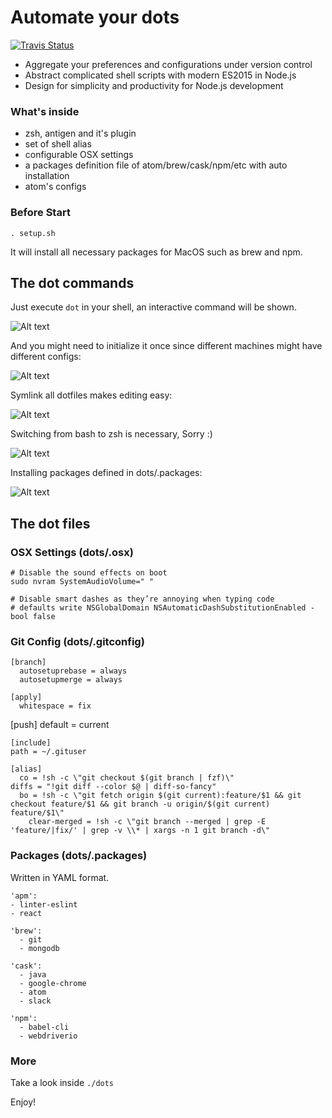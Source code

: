 # Automate your dots

<a href="https://travis-ci.org/yhjor1212/dotfiles">
	<img alt="Travis Status" src="https://img.shields.io/travis/yhjor1212/dotfiles.svg">
</a>

- Aggregate your preferences and configurations under version control
- Abstract complicated shell scripts with modern ES2015 in Node.js
- Design for simplicity and productivity for Node.js development

### What's inside

- zsh, antigen and it's plugin
- set of shell alias
- configurable OSX settings
- a packages definition file of atom/brew/cask/npm/etc with auto installation
- atom's configs

### Before Start

`. setup.sh`

It will install all necessary packages for MacOS such as brew and npm.

## The dot commands

Just execute `dot` in your shell, an interactive command will be shown.

![Alt text](docs/main.png?raw=true "dot command")

And you might need to initialize it once since different machines might have different configs:

![Alt text](docs/init.png?raw=true "init")

Symlink all dotfiles makes editing easy:

![Alt text](docs/symlink.png?raw=true "symlink")

Switching from bash to zsh is necessary, Sorry :)

![Alt text](docs/setup.png?raw=true "setup")

Installing packages defined in dots/.packages:

![Alt text](docs/install.png?raw=true "install")

## The dot files

### OSX Settings (dots/.osx)

	# Disable the sound effects on boot
	sudo nvram SystemAudioVolume=" "

	# Disable smart dashes as they’re annoying when typing code
	# defaults write NSGlobalDomain NSAutomaticDashSubstitutionEnabled -bool false

### Git Config (dots/.gitconfig)

	[branch]
	  autosetuprebase = always
	  autosetupmerge = always

	[apply]
	  whitespace = fix

  [push]
    default = current

	[include]
   	path = ~/.gituser

	[alias]
	  co = !sh -c \"git checkout $(git branch | fzf)\"
   	diffs = "!git diff --color $@ | diff-so-fancy"
 	  bo = !sh -c \"git fetch origin $(git current):feature/$1 && git checkout feature/$1 && git branch -u origin/$(git current) feature/$1\"
		clear-merged = !sh -c \"git branch --merged | grep -E 'feature/|fix/' | grep -v \\* | xargs -n 1 git branch -d\"

### Packages (dots/.packages)

Written in YAML format.

	'apm':
    - linter-eslint
    - react

	'brew':
	  - git
	  - mongodb

	'cask':
	  - java
	  - google-chrome
	  - atom
	  - slack

	'npm':
	  - babel-cli
	  - webdriverio

### More

Take a look inside `./dots`

Enjoy!
